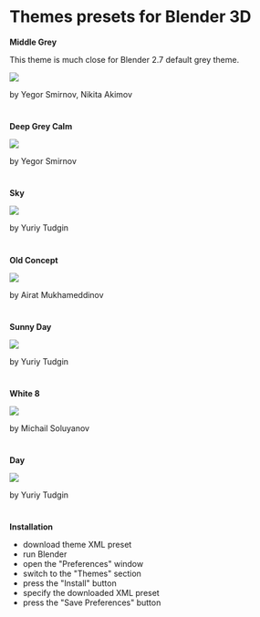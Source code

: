 # Themes presets for Blender 3D

**Middle Grey**

This theme is much close for Blender 2.7 default grey theme.

<a href = "https://b3d.interplanety.org/wp-content/upload_content/2019/04/02-2.jpg"><img src = "https://b3d.interplanety.org/wp-content/upload_content/2019/04/02-2-400x300.jpg"></a>

by Yegor Smirnov, Nikita Akimov
#

**Deep Grey Calm**

<a href = "https://b3d.interplanety.org/wp-content/upload_content/2019/04/01-3.jpg"><img src = "https://b3d.interplanety.org/wp-content/upload_content/2019/04/01-3-400x300.jpg"></a>

by Yegor Smirnov
#

**Sky**

<a href = "https://b3d.interplanety.org/wp-content/upload_content/2019/04/00-7.jpg"><img src = "https://b3d.interplanety.org/wp-content/upload_content/2019/04/00-7-400x300.jpg"></a>

by Yuriy Tudgin
#

**Old Concept**

<a href = "https://b3d.interplanety.org/wp-content/upload_content/2019/05/01-1.jpg"><img src = "https://b3d.interplanety.org/wp-content/upload_content/2019/05/01-1-400x299.jpg"></a>

by Airat Mukhameddinov
#

**Sunny Day**

<a href = "https://b3d.interplanety.org/wp-content/upload_content/2019/09/01-8.jpg"><img src = "https://b3d.interplanety.org/wp-content/upload_content/2019/09/01-8-400x389.jpg"></a>

by Yuriy Tudgin
#

**White 8**

<a href = "https://b3d.interplanety.org/wp-content/upload_content/2020/03/01-2.jpg"><img src = "https://b3d.interplanety.org/wp-content/upload_content/2020/03/01-2-400x298.jpg"></a>

by Michail Soluyanov
#

**Day**

<a href = "https://b3d.interplanety.org/wp-content/upload_content/2021/11/day_theme-560x292.jpg"><img src = "https://b3d.interplanety.org/wp-content/upload_content/2021/11/day_theme-560x292.jpg"></a>

by Yuriy Tudgin
#

**Installation**

* download theme XML preset
* run Blender
* open the "Preferences" window
* switch to the "Themes" section
* press the "Install" button
* specify the downloaded XML preset
* press the "Save Preferences" button
